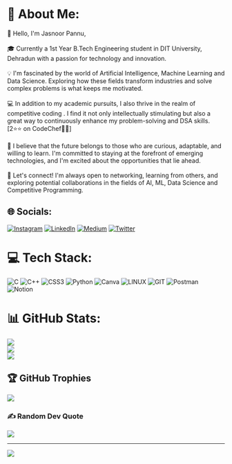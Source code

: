 # 💫 About Me:
👋 Hello, I'm Jasnoor Pannu,<br><br>🎓 Currently a 1st Year B.Tech Engineering student in DIT University, Dehradun with a passion for technology and innovation.<br><br>💡 I'm fascinated by the world of Artificial Intelligence, Machine Learning and Data Science. Exploring how these fields transform industries and solve complex problems is what keeps me motivated.<br><br>💻 In addition to my academic pursuits, I also thrive in the realm of competitive coding . I find it not only intellectually stimulating but also a great way to continuously enhance my problem-solving and DSA skills. [2⭐⭐ on CodeChef👨‍🍳]<br><br>🌟 I believe that the future belongs to those who are curious, adaptable, and willing to learn. I'm committed to staying at the forefront of emerging technologies, and I'm excited about the opportunities that lie ahead.<br><br>🤝 Let's connect! I'm always open to networking, learning from others, and exploring potential collaborations in the fields of AI, ML, Data Science and Competitive Programming.


## 🌐 Socials:
[![Instagram](https://img.shields.io/badge/Instagram-%23E4405F.svg?logo=Instagram&logoColor=white)](https://instagram.com/j4snoor_pannu) [![LinkedIn](https://img.shields.io/badge/LinkedIn-%230077B5.svg?logo=linkedin&logoColor=white)](https://linkedin.com/in/jasnoorpannu) [![Medium](https://img.shields.io/badge/Medium-12100E?logo=medium&logoColor=white)](https://medium.com/@j4snoor_pannu) [![Twitter](https://img.shields.io/badge/Twitter-%231DA1F2.svg?logo=Twitter&logoColor=white)](https://twitter.com/j4snoor_pannu) 

# 💻 Tech Stack:
![C](https://img.shields.io/badge/c-%2300599C.svg?style=for-the-badge&logo=c&logoColor=white) ![C++](https://img.shields.io/badge/c++-%2300599C.svg?style=for-the-badge&logo=c%2B%2B&logoColor=white) ![CSS3](https://img.shields.io/badge/css3-%231572B6.svg?style=for-the-badge&logo=css3&logoColor=white) ![Python](https://img.shields.io/badge/python-3670A0?style=for-the-badge&logo=python&logoColor=ffdd54) ![Canva](https://img.shields.io/badge/Canva-%2300C4CC.svg?style=for-the-badge&logo=Canva&logoColor=white) ![LINUX](https://img.shields.io/badge/Linux-FCC624?style=for-the-badge&logo=linux&logoColor=black) ![GIT](https://img.shields.io/badge/Git-fc6d26?style=for-the-badge&logo=git&logoColor=white) ![Postman](https://img.shields.io/badge/Postman-FF6C37?style=for-the-badge&logo=postman&logoColor=white) ![Notion](https://img.shields.io/badge/Notion-%23000000.svg?style=for-the-badge&logo=notion&logoColor=white)
# 📊 GitHub Stats:
![](https://github-readme-stats.vercel.app/api?username=jasnoorpannu&theme=dark&hide_border=false&include_all_commits=true&count_private=true)<br/>
![](https://github-readme-streak-stats.herokuapp.com/?user=jasnoorpannu&theme=dark&hide_border=false)<br/>
![](https://github-readme-stats.vercel.app/api/top-langs/?username=jasnoorpannu&theme=dark&hide_border=false&include_all_commits=true&count_private=true&layout=compact)

## 🏆 GitHub Trophies
![](https://github-profile-trophy.vercel.app/?username=jasnoorpannu&theme=radical&no-frame=false&no-bg=false&margin-w=4)

### ✍️ Random Dev Quote
![](https://quotes-github-readme.vercel.app/api?type=horizontal&theme=radical)

---
[![](https://visitcount.itsvg.in/api?id=jasnoorpannu&icon=0&color=0)](https://visitcount.itsvg.in)

<!-- Proudly created with GPRM ( https://gprm.itsvg.in ) -->
